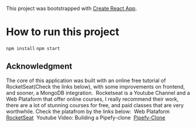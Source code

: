 This project was bootstrapped with [Create React App](https://github.com/facebook/create-react-app).

# How to run this project

`npm install`
`npm start`

## Acknowledgment

The core of this application was built with an online free tutorial of RocketSeat(Check the links below), with some improvements on frontend, and sooner, a MongoDB integration.&nbsp;
Rocketseat is a Youtube Channel and a Web Plataform that offer online courses, I really recommend their work, there are a lot of stunning courses for free, and paid classes that are very worthwhile. Check the platafrom by the links below:&nbsp;
Web Plataform&nbsp;
[RocketSeat](https://rocketseat.com.br/)&nbsp;
Youtube Video: Building a Pipefy-clone&nbsp;
[Pipefy-Clone](https://www.youtube.com/watch?v=awRtgpRsdTQ&t=3597s)



